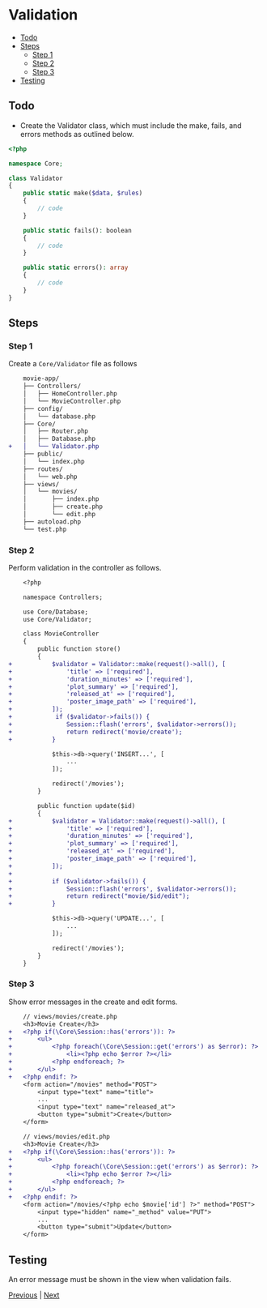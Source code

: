 # Validation <!-- omit from toc -->

- [Todo](#todo)
- [Steps](#steps)
  - [Step 1](#step-1)
  - [Step 2](#step-2)
  - [Step 3](#step-3)
- [Testing](#testing)

## Todo

- Create the Validator class, which must include the make, fails, and errors methods as outlined below.

```php
<?php

namespace Core;

class Validator
{
    public static make($data, $rules)
    {
        // code
    }

    public static fails(): boolean
    {
        // code
    }

    public static errors(): array
    {
        // code
    }
}
```

## Steps

### Step 1

Create a `Core/Validator` file as follows

```diff
    movie-app/
    ├── Controllers/
    │   ├── HomeController.php
    │   └── MovieController.php
    ├── config/
    │   └── database.php
    ├── Core/
    │   ├── Router.php
    │   ├── Database.php
+   │   └── Validator.php
    ├── public/
    │   └── index.php
    ├── routes/
    │   └── web.php
    ├── views/
    │   └── movies/
    │       ├── index.php
    │       ├── create.php
    │       └── edit.php
    ├── autoload.php
    └── test.php
```

### Step 2

Perform validation in the controller as follows.

```diff
    <?php

    namespace Controllers;

    use Core/Database;
    use Core/Validator;

    class MovieController
    {
        public function store()
        {
+           $validator = Validator::make(request()->all(), [
+               'title' => ['required'],
+               'duration_minutes' => ['required'],
+               'plot_summary' => ['required'],
+               'released_at' => ['required'],
+               'poster_image_path' => ['required'],
+           ]);
+            if ($validator->fails()) {
+               Session::flash('errors', $validator->errors());
+               return redirect('movie/create');
+           }

            $this->db->query('INSERT...', [
                ...
            ]);

            redirect('/movies');
        }

        public function update($id)
        {
+           $validator = Validator::make(request()->all(), [
+               'title' => ['required'],
+               'duration_minutes' => ['required'],
+               'plot_summary' => ['required'],
+               'released_at' => ['required'],
+               'poster_image_path' => ['required'],
+           ]);
+
+           if ($validator->fails()) {
+               Session::flash('errors', $validator->errors());
+               return redirect("movie/$id/edit");
+           }

            $this->db->query('UPDATE...', [
                ...
            ]);

            redirect('/movies');
        }
    }
```

### Step 3

Show error messages in the create and edit forms.

```diff
    // views/movies/create.php
    <h3>Movie Create</h3>
+   <?php if(\Core\Session::has('errors')): ?>
+       <ul>
+           <?php foreach(\Core\Session::get('errors') as $error): ?>
+               <li><?php echo $error ?></li>
+           <?php endforeach; ?>
+       </ul>
+   <?php endif: ?>
    <form action="/movies" method="POST">
        <input type="text" name="title">
        ...
        <input type="text" name="released_at">
        <button type="submit">Create</button>
    </form>
```

```diff
    // views/movies/edit.php
    <h3>Movie Create</h3>
+   <?php if(\Core\Session::has('errors')): ?>
+       <ul>
+           <?php foreach(\Core\Session::get('errors') as $error): ?>
+               <li><?php echo $error ?></li>
+           <?php endforeach; ?>
+       </ul>
+   <?php endif: ?>
    <form action="/movies/<?php echo $movie['id'] ?>" method="POST">
        <input type="hidden" name="_method" value="PUT">
        ...
        <button type="submit">Update</button>
    </form>
```

## Testing

An error message must be shown in the view when validation fails.

[Previous](./session.md) | [Next](./validation-rules.md)